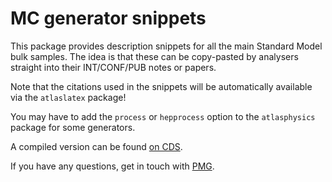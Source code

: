 
# MC generator snippets

This package provides description snippets for all the main Standard Model bulk samples.
The idea is that these can be copy-pasted by analysers straight into their INT/CONF/PUB notes or papers.

Note that the citations used in the snippets will be automatically available via the `atlaslatex` package!

You may have to add the `process` or `hepprocess` option to the `atlasphysics` package for some generators.

A compiled version can be found [on CDS](https://cds.cern.ch/record/2678867/).

If you have any questions, get in touch with [PMG](mailto:atlas-phys-pmg-conveners@cern.ch).

